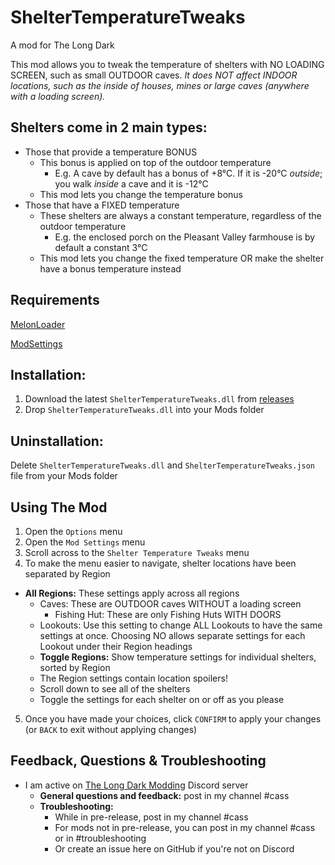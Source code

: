 # ShelterTemperatureTweaks
A mod for The Long Dark

This mod allows you to tweak the temperature of shelters with NO LOADING SCREEN, such as small OUTDOOR caves. 
*It does NOT affect INDOOR locations, such as the inside of houses, mines or large caves (anywhere with a loading screen).*

## Shelters come in 2 main types:
  * Those that provide a temperature BONUS
    * This bonus is applied on top of the outdoor temperature
        * E.g. A cave by default has a bonus of +8°C. If it is -20°C *outside*; you walk *inside* a cave and it is -12°C
    * This mod lets you change the temperature bonus
  * Those that have a FIXED temperature
    * These shelters are always a constant temperature, regardless of the outdoor temperature
      * E.g. the enclosed porch on the Pleasant Valley farmhouse is by default a constant 3°C
    * This mod lets you change the fixed temperature OR make the shelter have a bonus temperature instead


## Requirements
[MelonLoader](https://github.com/HerpDerpinstine/MelonLoader/releases/latest/download/MelonLoader.Installer.exe) 
 
[ModSettings](https://github.com/zeobviouslyfakeacc/ModSettings/releases)

## Installation:
1. Download the latest ```ShelterTemperatureTweaks.dll``` from [releases](https://github.com/GruffCassquatch/ShelterTemperatureTweaks/releases)
2. Drop ```ShelterTemperatureTweaks.dll``` into your Mods folder

## Uninstallation:
Delete ```ShelterTemperatureTweaks.dll``` and ```ShelterTemperatureTweaks.json``` file from your Mods folder

## Using The Mod
1. Open the ```Options``` menu
2. Open the ```Mod Settings``` menu
3. Scroll across to the ```Shelter Temperature Tweaks``` menu
4. To make the menu easier to navigate, shelter locations have been separated by Region
  * **All Regions:** These settings apply across all regions
    * Caves: These are OUTDOOR caves WITHOUT a loading screen
		* Fishing Hut: These are only Fishing Huts WITH DOORS
    * Lookouts: Use this setting to change ALL Lookouts to have the same settings at once. Choosing NO allows separate settings for each Lookout under their Region headings
	* **Toggle Regions:** Show temperature settings for individual shelters, sorted by Region
    * The Region settings contain location spoilers!
    * Scroll down to see all of the shelters
    * Toggle the settings for each shelter on or off as you please
5. Once you have made your choices, click ```CONFIRM``` to apply your changes (or ```BACK``` to exit without applying changes)

## Feedback, Questions & Troubleshooting
* I am active on [The Long Dark Modding](https://discord.gg/QvFE7VV4WZ) Discord server
	* **General questions and feedback:** post in my channel #cass
	* **Troubleshooting:** 
		* While in pre-release, post in my channel #cass 
		* For mods not in pre-release, you can post in my channel #cass or in #troubleshooting 
		* Or create an issue here on GitHub if you're not on Discord
